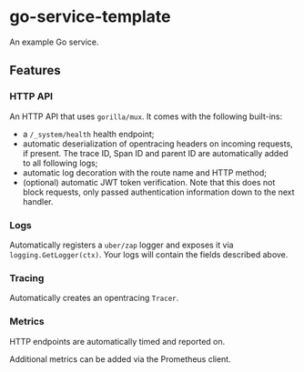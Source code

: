 # go-service-template

An example Go service.

## Features

### HTTP API

An HTTP API that uses `gorilla/mux`. It comes with the following built-ins:

  - a `/_system/health` health endpoint;
  - automatic deserialization of opentracing headers on incoming requests, if present. The trace ID, Span ID and parent ID are automatically added to all following logs;
  - automatic log decoration with the route name and HTTP method;
  - (optional) automatic JWT token verification. Note that this does not block requests, only passed authentication information down to the next handler.
  
### Logs

Automatically registers a `uber/zap` logger and exposes it via `logging.GetLogger(ctx)`. Your logs will contain the fields described above.

### Tracing

Automatically creates an opentracing `Tracer`.

### Metrics

HTTP endpoints are automatically timed and reported on.

Additional metrics can be added via the Prometheus client.

